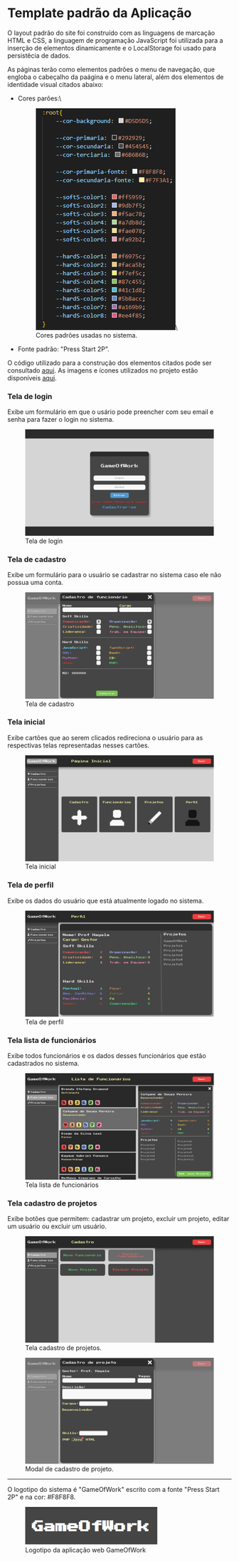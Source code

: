 # Template padrão da Aplicação

O layout padrão do site foi construído com as linguagens de marcação HTML e CSS, a linguagem de programação JavaScript foi utilizada para a 
inserção de elementos dinamicamente e o LocalStorage foi usado para persistêcia de dados.

As páginas terão como elementos padrões o menu de navegação, que engloba o cabeçalho da paágina e o menu lateral, além dos elementos de identidade visual citados abaixo:

<ul>
<li>Cores parões:\
    <figure> 
    <img src="img/cores.png">\
    <figcaption> Cores padrões usadas no sistema.
    </figure> 
</li>

<li>Fonte padrão: "Press Start 2P".</li>
</ul>

O código utilizado para a construção dos elementos citados pode ser consultado <a href="https://github.com/ICEI-PUC-Minas-PMV-ADS/ads-e1-exemplo-vida-de-estudante/tree/main/codigo-fonte">aqui</a>. As imagens e ícones utilizados no projeto estão disponíveis <a href="https://github.com/ICEI-PUC-Minas-PMV-ADS/ads-e1-exemplo-vida-de-estudante/tree/main/codigo-fonte/icones">aqui</a>.

<h3><b>Tela de login</b></h3>
<p>Exibe um formulário em que o usário pode preencher com seu email e senha para fazer o login no sistema.</p>
<figure> 
  <img src="img/loginScreen.png">
  <figcaption>Tela de login
</figure> 

<h3><b>Tela de cadastro</b></h3>
<p>Exibe um formulário para o usuário se cadastrar no sistema caso ele não possua uma conta.</p>
<figure> 
  <img src="img/cadastroFuncionario.png">
  <figcaption>Tela de cadastro
</figure> 

<h3><b>Tela inicial</b></h3>
<p>Exibe cartões que ao serem clicados redireciona o usuário para as respectivas telas representadas nesses cartões.</p>
<figure> 
  <img src="img/homePage.png">
  <figcaption>Tela inicial
</figure> 

<h3><b>Tela de perfil</b></h3>
<p>Exibe os dados do usuário que está atualmente logado no sistema.</p>
<figure> 
  <img src="img/perfil.png">
  <figcaption>Tela de perfil
</figure> 

<h3><b>Tela lista de funcionários</b></h3>
<p>Exibe todos funcionários e os dados desses funcionários que estão cadastrados no sistema.</p>
<figure> 
  <img src="img/listaFuncionarios.png">
  <figcaption>Tela lista de funcionários
</figure> 

<h3><b>Tela cadastro de projetos</b></h3>
<p>Exibe botões que permitem: cadastrar um projeto, excluir um projeto, editar um usuário ou excluir um usuário.</p>
<figure> 
  <img src="img/cadastro.png">
  <figcaption>Tela cadastro de projetos.
</figure>
<figure> 
  <img src="img/cadastroProjeto.png">
  <figcaption>Modal de cadastro de projeto.
</figure>  

<hr>
  
<p>O logotipo do sistema é "GameOfWork" escrito com a fonte "Press Start 2P" e na cor: #F8F8F8.</p>

<figure> 
  <img src="img/logo.png">
    <figcaption>Logotipo da aplicação web GameOfWork
</figure> 